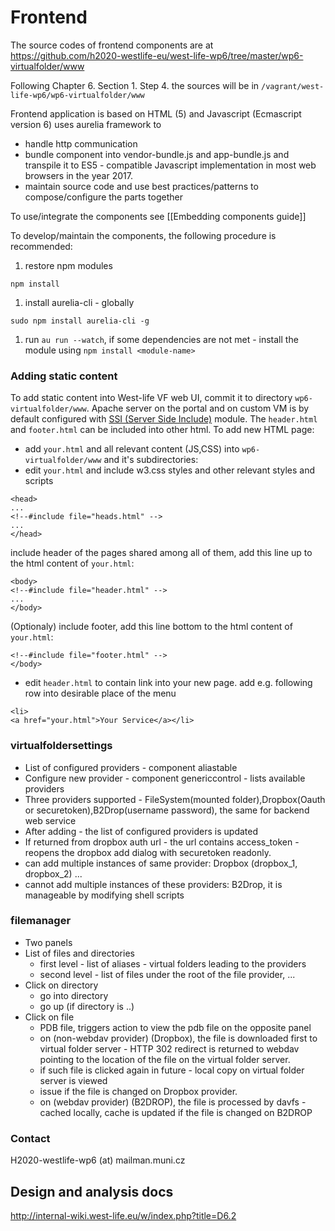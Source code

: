 
# Frontend 

The source codes of frontend components are 
at https://github.com/h2020-westlife-eu/west-life-wp6/tree/master/wp6-virtualfolder/www

Following Chapter 6. Section 1. Step 4. the sources will be in `/vagrant/west-life-wp6/wp6-virtualfolder/www`

Frontend application is based on HTML (5) and Javascript (Ecmascript version 6) uses aurelia framework to
- handle http communication
- bundle component into vendor-bundle.js and app-bundle.js and transpile it to ES5 - compatible Javascript implementation in most web browsers in the year 2017.
- maintain source code and use best practices/patterns to compose/configure the parts together

To use/integrate the components see [[Embedding components guide]]

To develop/maintain the components, the following procedure is recommended:

  1. restore npm modules 
```
npm install
```
  1. install aurelia-cli - globally 
```
sudo npm install aurelia-cli -g
```
  1. run `au run --watch`, if some dependencies are not met - install the module using `npm install <module-name>`

### Adding static content

To add static content into West-life VF web UI, commit it to directory `wp6-virtualfolder/www`. Apache server on the portal and on custom VM is by default configured with [SSI (Server Side Include)](http://httpd.apache.org/docs/current/howto/ssi.html) module. The `header.html` and `footer.html` can  be included into other html. To add new HTML page:
* add `your.html` and all relevant content (JS,CSS) into `wp6-virtualfolder/www` and it's subdirectories:
* edit `your.html` and 
include w3.css styles and other relevant styles and scripts
```
<head>
...
<!--#include file="heads.html" -->
...
</head>
```
include header of the pages shared among all of them, add this line up to the html content of `your.html`:
```
<body>
<!--#include file="header.html" -->
...
</body>
```

(Optionaly) include footer, add this line bottom to the html content of `your.html`:

```
<!--#include file="footer.html" -->
</body>
```
* edit `header.html` to contain link into your new page.
add e.g. following row into desirable place of the menu
```
<li>
<a href="your.html">Your Service</a></li>
```

### virtualfoldersettings

- List of configured providers - component aliastable
- Configure new provider - component genericcontrol - lists available providers
- Three providers supported - FileSystem(mounted folder),Dropbox(Oauth or securetoken),B2Drop(username password), the same for backend web service
- After adding - the list of configured providers is updated
- If returned from dropbox auth url - the url contains access_token - reopens the dropbox add dialog with securetoken readonly.
- can add multiple instances of same provider: Dropbox (dropbox_1, dropbox_2) ...
- cannot add multiple instances of these providers: B2Drop, it is manageable by modifying shell scripts


### filemanager
- Two panels
- List of files and directories
  - first level - list of aliases - virtual folders leading to the providers
  - second level - list of files under the root of the file provider, ...
- Click on directory
  - go into directory
  - go up (if directory is ..)
- Click on file
  - PDB file, triggers action to view the pdb file on the opposite panel
  - on (non-webdav provider) (Dropbox), the file is downloaded first to virtual folder server -
  HTTP 302 redirect is returned to webdav pointing to the location of the file on the virtual folder server.
  - if such file is clicked again in future - local copy on virtual folder server is viewed
  - issue if the file is changed on Dropbox provider.
  - on (webdav provider) (B2DROP), the file is processed by davfs - cached locally, cache is updated if the file is changed on B2DROP

### Contact
H2020-westlife-wp6 (at) mailman.muni.cz

## Design and analysis docs
http://internal-wiki.west-life.eu/w/index.php?title=D6.2

